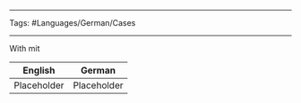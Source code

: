 ___
Tags: #Languages/German/Cases 
___
With mit

English | German
------------ | ------------
Placeholder | Placeholder